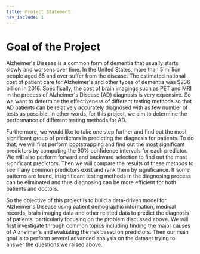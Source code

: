 ```yaml
---
title: Project Statement
nav_include: 1
---
```



# Goal of the Project

Alzheimer's Disease is a common form of dementia that usually starts slowly and worsens over time. In the United States, more than 5 million people aged 65 and over suffer from the disease. The estimated national cost of patient care for Alzheimer's and other types of dementia was $236 billion in 2016. Specifically, the cost of brain imagings such as PET and MRI in the process of Alzheimer's Disease (AD) diagnosis is very expensive. So we want to determine the effectiveness of different testing methods so that AD patients can be relatively accurately diagnosed with as few number of tests as possible. In other words, for this project, we aim to determine the performance of different testing methods for AD.

Furthermore, we would like to take one step further and find out the most significant group of predictors in predicting the diagnosis for patients. To do that, we will first perform bootstrapping and find out the most significant predictors by computing the 90% confidence intervals for each predictor. We will also perform forward and backward selection to find out the most significant predictors. Then we will compare the results of these methods to see if any common predictors exist and rank them by significance. If some patterns are found, insignificant testing methods in the diagnosing process can be eliminated and thus diagnosing can be more efficient for both patients and doctors.

So the objective of this project is to build a data-driven model for Alzheimer's Disease using patient demographic information, medical records, brain imaging data and other related data to predict the diagnosis of patients, particularly focusing on the problem discussed above. We will first investigate through common topics including finding the major causes of Alzheimer's and evaluating the risk based on predictors. Then our main goal is to perform several advanced analysis on the dataset trying to answer the questions we raised above.